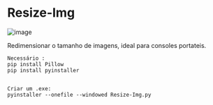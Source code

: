 # Resize-Img

![image](https://github.com/Phoenixx1202/Resize-Img/assets/26288409/552d788b-c963-4170-9742-0e8e943fc8fb)


Redimensionar o tamanho de imagens, ideal para consoles portateis. 


   
    Necessário :
    pip install Pillow
    pip install pyinstaller
    
    
    Criar um .exe:
    pyinstaller --onefile --windowed Resize-Img.py
